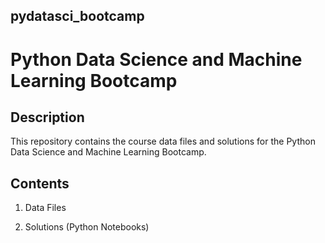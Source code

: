 ## pydatasci_bootcamp

# Python Data Science and Machine Learning Bootcamp

## Description
This repository contains the course data files and solutions for the Python Data Science and Machine Learning Bootcamp.

## Contents

1. Data Files

2. Solutions (Python Notebooks)
